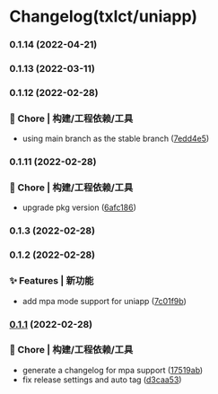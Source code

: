 # Changelog(txlct/uniapp) 


### 0.1.14 (2022-04-21)

### 0.1.13 (2022-03-11)

### 0.1.12 (2022-02-28)


### 🚀 Chore | 构建/工程依赖/工具

* using main branch as the stable branch ([7edd4e5](https://github.com/txlct/uniapp/commit/7edd4e5966dd80fdb28d70554cb160ebcd1b64c3))

### 0.1.11 (2022-02-28)


### 🚀 Chore | 构建/工程依赖/工具

* upgrade pkg version ([6afc186](https://github.com/txlct/uniapp/commit/6afc1868b5fd944cefdccf3793dea9c2173d18c9))

### 0.1.3 (2022-02-28)

### 0.1.2 (2022-02-28)


### ✨ Features | 新功能

* add mpa mode support for uniapp ([7c01f9b](https://github.com/txlct/uniapp/commit/7c01f9b9c852a4552387cf4dcdbbaa4bfa06d590))

### [0.1.1](https://github.com/txlct/uniapp/compare/v2.0.0-31920210709003...v0.1.1) (2022-02-28)


### 🚀 Chore | 构建/工程依赖/工具

* generate a changelog for mpa support ([17519ab](https://github.com/txlct/uniapp/commit/17519ab7a40b9da50e44f6e7e2b49ee5cc645e93))
* fix release settings and auto tag ([d3caa53](https://github.com/txlct/uniapp/commit/d3caa53b88b1a414206e9828ba64227474ea042a))
